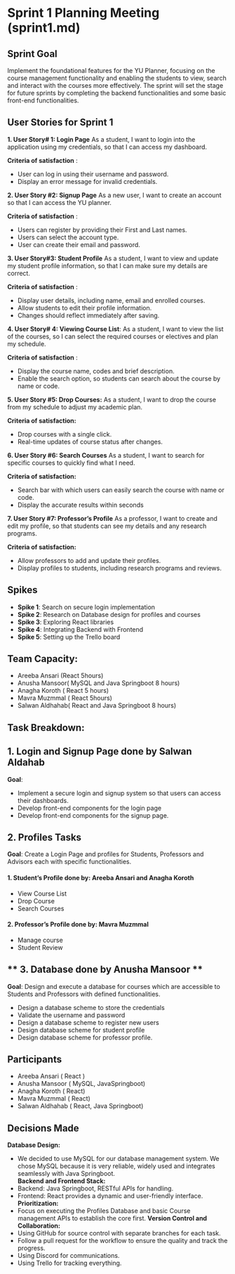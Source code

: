 
# Sprint 1 Planning Meeting (sprint1.md)

## Sprint Goal
Implement the foundational features for the YU Planner, focusing on the course management functionality and enabling the students to view, search and interact with the courses more effectively. The sprint will set the stage for future sprints by completing the backend functionalities and some basic front-end functionalities.

## User Stories for Sprint 1
**1. User Story# 1: Login Page**
As a student, I want to login into the application using my credentials, so that I can access my dashboard. 

 **Criteria of satisfaction** :
- User can log in using their username and password.
- Display an error message for invalid credentials.

**2.  User Story #2: Signup Page**
As a new user, I want to create an account so that I can access the YU planner.

 **Criteria of satisfaction** :
- Users can register by providing their First and Last names. 
- Users can select the account type.
- User can create their email and password. 

**3. User Story#3: Student Profile**
As a student, I want to view and update my student profile information, so that I can make sure my details are correct. 

 **Criteria of satisfaction** :
- Display user details, including name, email and enrolled courses.
- Allow students to edit their profile information.
- Changes should reflect immediately after saving. 

**4. User Story# 4: Viewing Course List**:
As a student, I want to view the list of the courses, so I can select the required courses or electives and plan my schedule.

**Criteria of satisfaction** :
   - Display the course name, codes and brief description.
   - Enable the search option, so students can search about the course by name or code.

**5. User Story #5: Drop Courses:**
As a student, I want to drop the course from my schedule to adjust my academic plan.

**Criteria of satisfaction:** 
- Drop courses with a single click.
- Real-time updates of course status after changes. 

 **6. User Story #6: Search Courses**
As a student, I want to search for specific courses to quickly find what I need.

**Criteria of satisfaction:**
- Search bar with which users can easily search the course with name or code. 
- Display the accurate results within seconds

**7. User Story #7: Professor’s Profile**
As a professor, I want to create and edit my profile, so that students can see my details and any research programs.

**Criteria of satisfaction:**
- Allow professors to add and update their profiles.
- Display profiles to students, including research programs and reviews.

## Spikes
- **Spike 1**:  Search on secure login implementation
- **Spike 2**:  Research on Database design for profiles and courses
- **Spike 3**: Exploring React libraries 
- **Spike 4**: Integrating Backend with Frontend
- **Spike 5**: Setting up the Trello board

## Team Capacity:
- Areeba Ansari (React 5hours)
- Anusha Mansoor( MySQL and Java Springboot 8 hours)
- Anagha Koroth ( React 5 hours)
- Mavra Muzmmal ( React 5hours)
- Salwan Aldhahab( React and Java Springboot 8 hours)


## Task Breakdown:

## **1. Login and Signup Page done by Salwan Aldahab**
**Goal**: 
- Implement a secure login and signup system so that users can access their dashboards.
- Develop front-end components for the login page
- Develop front-end components for the signup page.

## **2. Profiles Tasks**
**Goal**:  Create a Login Page and profiles for Students, Professors and Advisors each with specific functionalities.

#### 1. Student’s Profile  done by: Areeba Ansari and Anagha Koroth
- View Course List 
- Drop Course
- Search Courses
#### 2. Professor’s Profile done by: Mavra Muzmmal
- Manage course
- Student Review

## ** 3. Database done by Anusha Mansoor **
**Goal**: Design and execute a database for courses which are accessible to Students and Professors with defined functionalities.
- Design a database scheme to store the credentials
- Validate the username and password
- Design a database scheme to register new users
- Design database scheme for student profile
- Design database scheme for professor profile.

## Participants
- Areeba Ansari  ( React )
- Anusha Mansoor ( MySQL, JavaSpringboot)
- Anagha Koroth ( React)
- Mavra Muzmmal ( React)
- Salwan Aldhahab ( React, Java Springboot)

## Decisions Made
 **Database Design:**
- We decided to use MySQL for our database management system. We chose MySQL because it is very reliable, widely used and integrates seamlessly with Java Springboot.  
**Backend and Frontend Stack:**
- Backend: Java Springboot, RESTful APIs for handling.
- Frontend: React provides a dynamic and user-friendly interface. 
**Prioritization:**
- Focus on executing the Profiles Database and basic Course management APIs to establish the core first.
**Version Control and Collaboration:**
- Using GitHub for source control with separate branches for each task.
- Follow a pull request for the workflow to ensure the quality and track the progress.
- Using Discord for communications.
- Using Trello for tracking everything. 
